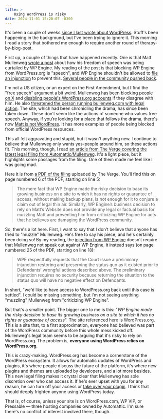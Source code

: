 ```yaml
---
title: >
    Using WordPress is risky
date: 2024-11-01 15:20:07 -0300
---
```


It's been a couple of weeks [since I last wrote about WordPress](https://anderegg.ca/2024/10/18/wordpress-drama-leadership-and-the-web). Stuff's been happening in the background, but I've been trying to ignore it. This morning I read a story that bothered me enough to require another round of therapy-by-blog-post.

First up, a couple of things that have happened recently. One is that Matt Mullenweg [wrote a post](https://ma.tt/2024/10/first-amendment/) about how his freedom of speech was being curtailed by WP Engine. My reading of the post is that blocking WP Engine from WordPress.org is "speech", and WP Engine shouldn't be allowed to [file an injunction](https://www.theverge.com/2024/10/18/24273448/wp-engine-injunction-matt-mullenweg-wordpress-resources) to prevent this. [Several people in the community pushed back](https://www.searchenginejournal.com/mullenweg-criticized-for-1st-amendment-claims/530493/).

I'm not a US citizen, or an expert on the First Amendment, but I find the "free speech" argument a bit weird. Mullenweg has been [blocking people on X](https://x.com/RianRietveld/status/1847111880424161463) and [disabling people's WordPress.org accounts](https://scottodon.com/@skc/113324968543225922) if they disagree with him. He also [threatened the person running bullenweg.com with legal action](https://mastodon.social/@mvsde/113373682248521134). The site, which had been chronicling the drama, has since been taken down. These don't seem like the actions of someone who values free speech. Anyway, if you're looking for a place that follows the drama, there's now [Matt is not WordPress](https://mattisnotwp.com/). It has more examples of people being blocked from official WordPress resources.

This all felt aggravating and stupid, but it wasn't anything new. I continue to believe that Mullenweg only wants yes-people around him, so these actions fit. This morning, though, I read [an article from The Verge covering the latest legal filing from Automattic/Mullenweg](https://www.theverge.com/2024/10/31/24284537/wordpress-court-dismiss-wp-engine-lawsuit). It's a light piece, but it highlights some passages from the filing. One of them made me feel like I was going mad.

Here it is from [a PDF of the filing](https://s3.documentcloud.org/documents/25260732/automattic-motion-to-dismiss.pdf) uploaded by The Verge. You'll find this on page numbered 6 of the PDF, starting on line 5:

> The mere fact that WP Engine made the risky decision to base its growing business on a site to which it has no rights or guarantee of access, without making backup plans, is not enough for it to conjure a claim out of legal thin air. Similarly, WP Engine’s business decision to rely on Matt’s Website does not provide any legal or factual basis for muzzling Matt and preventing him from criticizing WP Engine for acts that he believes are damaging the WordPress community.

So, there's a lot here. First, I want to say that I don't believe that anyone has tried to "muzzle" Mullenweg. He's free to say his piece, and he's certainly been doing so! By my reading, the [injection from WP Engine](https://s3.documentcloud.org/documents/25237665/wp-engine-injunction.pdf) doesn't require that Mullenweg not speak out against WP Engine, it instead says (on page numbered 25 of the PDF, starting on line 18):

> WPE respectfully requests that the Court issue a preliminary injunction restoring and preserving the status quo as it existed prior to Defendants’ wrongful actions described above. The preliminary injunction requires no security because returning the situation to the status quo will have no negative effect on Defendants.

In short, "we'd like to have access to WordPress.org back until this case is settled". I could be missing something, but I'm not seeing anything "muzzling" Mullenweg from "criticizing WP Engine".

But that's a smaller point. The bigger one to me is this: "*WP Engine made the risky decision to base its growing business on a site to which it has no rights or guarantee of access*". The site referenced here is WordPress.org. This is a site that, to a first approximation, everyone had believed was part of the WordPress community before this whole mess kicked off. Mullenweg's legal team seems to be arguing that it's risky to rely on WordPress.org. The problem is, **everyone using WordPress relies on WordPress.org**.

This is crazy-making. WordPress.org has become a cornerstone of the WordPress ecosystem. It allows for automatic updates of WordPress and plugins, it's where people discuss the future of the platform, it's where new plugins and themes are uploaded by developers, and a lot more besides. This new legal filing makes it crystal clear that Mullenweg has sole discretion over who can access it. If he's ever upset with you for any reason, he can turn off your access or [take over your plugin](https://anderegg.ca/2024/10/13/acf-has-been-hijacked). I think that should deeply frighten anyone using WordPress today.

That is, of course, unless your site is on WordPress.com, WP VIP, or Pressable — three hosting companies owned by Automattic. I'm sure there's no conflict of interest involved there, though.